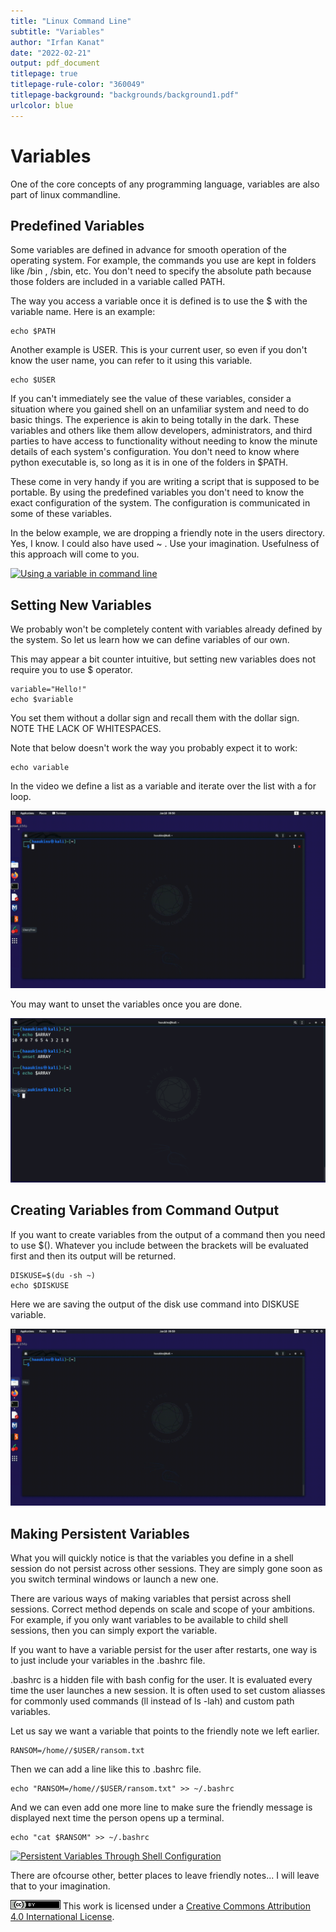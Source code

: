 ```yaml
---
title: "Linux Command Line"
subtitle: "Variables"
author: "Irfan Kanat"
date: "2022-02-21"
output: pdf_document
titlepage: true
titlepage-rule-color: "360049"
titlepage-background: "backgrounds/background1.pdf"
urlcolor: blue
---
```


# Variables

One of the core concepts of any programming language, variables are also part of linux commandline. 

## Predefined Variables

Some variables are defined in advance for smooth operation of the operating system. For example, the commands you use are kept in folders like /bin , /sbin, etc. You don't need to specify the absolute path because those folders are included in a variable called PATH.

The way you access a variable once it is defined is to use the \$ with the variable name. Here is an example:

    echo $PATH

Another example is USER. This is your current user, so even if you don't know the user name, you can refer to it using this variable.

    echo $USER

If you can't immediately see the value of these variables, consider a situation where you gained shell on an unfamiliar system and need to do basic things. The experience is akin to being totally in the dark. These variables and others like them allow developers, administrators, and third parties to have access to functionality without needing to know the minute details of each system's configuration. You don't need to know where python executable is, so long as it is in one of the folders in $PATH.

These come in very handy if you are writing a script that is supposed to be portable. By using the predefined variables you don't need to know the exact configuration of the system. The configuration is communicated in some of these variables.

In the below example, we are dropping a friendly note in the users directory. Yes, I know. I could also have used ~ . Use your imagination. Usefulness of this approach will come to you.

[![Using a variable in command line](figures/ransom.gif)](videos/ransom.mp4 "Click to watch with audio")

## Setting New Variables

We probably won't be completely content with variables already defined by the system. So let us learn how we can define variables of our own. 

This may appear a bit counter intuitive, but setting new variables does not require you to use \$ operator.

    variable="Hello!"
    echo $variable

You set them without a dollar sign and recall them with the dollar sign. NOTE THE LACK OF WHITESPACES.

Note that below doesn't work the way you probably expect it to work:

    echo variable

In the video we define a list as a variable and iterate over the list with a for loop.

[![Using a variable to store a list](figures/variableList.gif)](videos/variableList.mp4 "Click to watch with audio.")

You may want to unset the variables once you are done.

![Unsetting Variables](figures/unset.png)

## Creating Variables from Command Output

If you want to create variables from the output of a command then you need to use $(). Whatever you include between the brackets will be evaluated first and then its output will be returned.

    DISKUSE=$(du -sh ~)
    echo $DISKUSE

Here we are saving the output of the disk use command into DISKUSE variable.

[![Variable from Command Output](figures/variableFromOutput.gif)](videos/variableFromOutput.mp4 "Click to watch with audio.")


## Making Persistent Variables

What you will quickly notice is that the variables you define in a shell session do not persist across other sessions. They are simply gone soon as you switch terminal windows or launch a new one.

There are various ways of making variables that persist across shell sessions. Correct method depends on scale and scope of your ambitions. For example, if you only want variables to be available to child shell sessions, then you can simply export the variable.

If you want to have a variable persist for the user after restarts, one way is to just include your variables in the .bashrc file.

.bashrc is a hidden file with bash config for the user. It is evaluated every time the user launches a new session. It is often used to set custom aliasses for commonly used commands (ll instead of ls -lah) and custom path variables.

Let us say we want a variable that points to the friendly note we left earlier.

	RANSOM=/home//$USER/ransom.txt

Then we can add a line like this to .bashrc file.

	echo "RANSOM=/home//$USER/ransom.txt" >> ~/.bashrc

And we can even add one more line to make sure the friendly message is displayed next time the person opens up a terminal.

	echo "cat $RANSOM" >> ~/.bashrc

[![Persistent Variables Through Shell Configuration](figures/variablesPersist.gif)](videos/variablesPersist.mp4 "Click to watch with audio.")

There are ofcourse other, better places to leave friendly notes... I will leave that to your imagination.

![CC4](CC4.png) This work is licensed under a [Creative Commons Attribution 4.0 International License](http://creativecommons.org/licenses/by/4.0/).